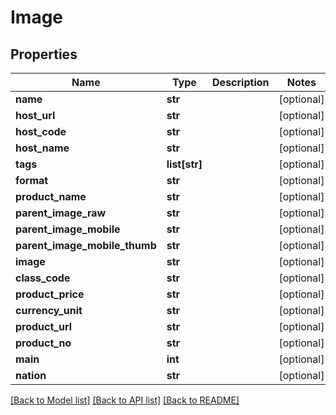 # Image

## Properties
Name | Type | Description | Notes
------------ | ------------- | ------------- | -------------
**name** | **str** |  | [optional] 
**host_url** | **str** |  | [optional] 
**host_code** | **str** |  | [optional] 
**host_name** | **str** |  | [optional] 
**tags** | **list[str]** |  | [optional] 
**format** | **str** |  | [optional] 
**product_name** | **str** |  | [optional] 
**parent_image_raw** | **str** |  | [optional] 
**parent_image_mobile** | **str** |  | [optional] 
**parent_image_mobile_thumb** | **str** |  | [optional] 
**image** | **str** |  | [optional] 
**class_code** | **str** |  | [optional] 
**product_price** | **str** |  | [optional] 
**currency_unit** | **str** |  | [optional] 
**product_url** | **str** |  | [optional] 
**product_no** | **str** |  | [optional] 
**main** | **int** |  | [optional] 
**nation** | **str** |  | [optional] 

[[Back to Model list]](../README.md#documentation-for-models) [[Back to API list]](../README.md#documentation-for-api-endpoints) [[Back to README]](../README.md)


